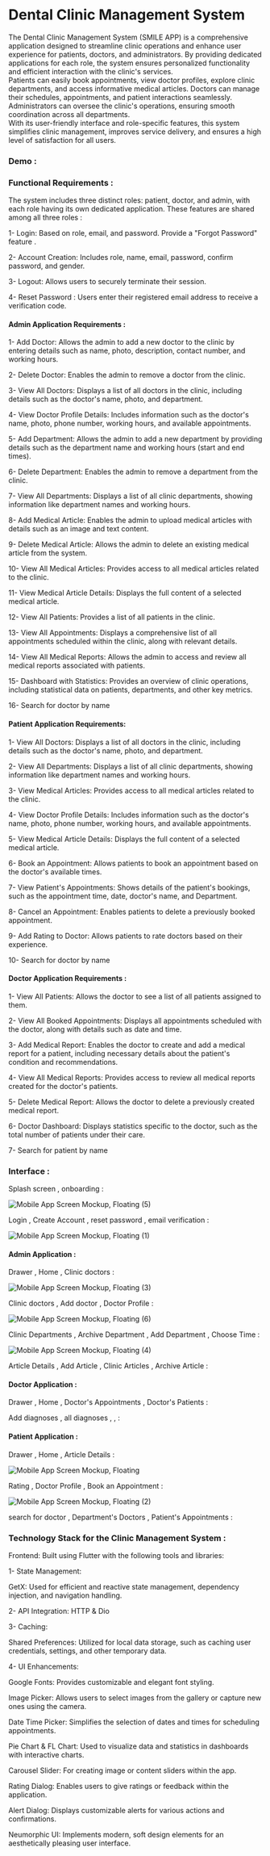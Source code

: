 # Dental Clinic Management System
The Dental Clinic Management System (SMILE APP) is a comprehensive application designed to streamline clinic operations and enhance user experience for patients, doctors, and administrators. By providing dedicated applications for each role, the system ensures personalized functionality and efficient interaction with the clinic's services.  
Patients can easily book appointments, view doctor profiles, explore clinic departments, and access informative medical articles. Doctors can manage their schedules, appointments, and patient interactions seamlessly. Administrators can oversee the clinic's operations, ensuring smooth coordination across all departments.  
With its user-friendly interface and role-specific features, this system simplifies clinic management, improves service delivery, and ensures a high level of satisfaction for all users.

### Demo : 


### Functional Requirements :

The system includes three distinct roles: patient, doctor, and admin, with each role having its own dedicated application.
These features are shared among all three roles :

1- Login: Based on role, email, and password.
Provide a "Forgot Password" feature .

2- Account Creation: Includes role, name, email, password, confirm password, and gender.

3- Logout: Allows users to securely terminate their session.

4- Reset Password :
Users enter their registered email address to receive a verification code.

#### Admin Application Requirements :

1- Add Doctor:
Allows the admin to add a new doctor to the clinic by entering details such as name, photo, description, contact number, and working hours.

2- Delete Doctor:
Enables the admin to remove a doctor from the clinic.

3- View All Doctors:
Displays a list of all doctors in the clinic, including details such as the doctor's name, photo, and department.

4- View Doctor Profile Details:
Includes information such as the doctor's name, photo, phone number, working hours, and available appointments.

5- Add Department:
Allows the admin to add a new department by providing details such as the department name and working hours (start and end times).

6- Delete Department:
Enables the admin to remove a department from the clinic.

7- View All Departments:
Displays a list of all clinic departments, showing information like department names and working hours.

8- Add Medical Article:
Enables the admin to upload medical articles with details such as an image and text content.

9- Delete Medical Article:
Allows the admin to delete an existing medical article from the system.

10- View All Medical Articles:
Provides access to all medical articles related to the clinic.

11- View Medical Article Details:
Displays the full content of a selected medical article.

12- View All Patients:
Provides a list of all patients in the clinic.

13- View All Appointments:
Displays a comprehensive list of all appointments scheduled within the clinic, along with relevant details.

14- View All Medical Reports:
Allows the admin to access and review all medical reports associated with patients.

15- Dashboard with Statistics:
Provides an overview of clinic operations, including statistical data on patients, departments, and other key metrics.

16- Search for doctor by name

#### Patient Application Requirements:

1- View All Doctors:
Displays a list of all doctors in the clinic, including details such as the doctor's name, photo, and department.

2- View All Departments:
Displays a list of all clinic departments, showing information like department names and working hours.

3- View Medical Articles:
Provides access to all medical articles related to the clinic.

4- View Doctor Profile Details:
Includes information such as the doctor's name, photo, phone number, working hours, and available appointments.

5- View Medical Article Details:
Displays the full content of a selected medical article.

6- Book an Appointment:
Allows patients to book an appointment based on the doctor's available times.

7- View Patient's Appointments:
Shows details of the patient's bookings, such as the appointment time, date, doctor's name, and Department.

8- Cancel an Appointment:
Enables patients to delete a previously booked appointment.

9- Add Rating to Doctor:
Allows patients to rate doctors based on their experience.

10- Search for doctor by name


#### Doctor Application Requirements :

1- View All Patients:
Allows the doctor to see a list of all patients assigned to them.

2- View All Booked Appointments:
Displays all appointments scheduled with the doctor, along with details such as date and time.

3- Add Medical Report:
Enables the doctor to create and add a medical report for a patient, including necessary details about the patient's condition and recommendations.

4- View All Medical Reports:
Provides access to review all medical reports created for the doctor's patients.

5- Delete Medical Report:
Allows the doctor to delete a previously created medical report.

6- Doctor Dashboard:
Displays statistics specific to the doctor, such as the total number of patients under their care.

7- Search for patient by name



### Interface :

Splash screen , onboarding :


![Mobile App Screen Mockup, Floating (5)](https://github.com/user-attachments/assets/026cef19-6d9c-4e58-afa2-54cf98d42f2a)


Login , Create Account , reset password , email verification :


![Mobile App Screen Mockup, Floating (1)](https://github.com/user-attachments/assets/8efbd7a9-9dd0-4399-ac99-84b2a7c3eccd)


#### Admin Application :

Drawer , Home , Clinic doctors :

![Mobile App Screen Mockup, Floating (3)](https://github.com/user-attachments/assets/15c7f572-b9f4-4f4c-aba0-e6d7119b6ffd)

Clinic doctors , Add doctor , Doctor Profile :

![Mobile App Screen Mockup, Floating (6)](https://github.com/user-attachments/assets/5bb1a5d9-6aa8-4e7f-977e-77847e738c98)

Clinic Departments , Archive Department , Add Department , Choose Time :

![Mobile App Screen Mockup, Floating (4)](https://github.com/user-attachments/assets/3e2b5525-bb06-43ff-81a7-b93f405d888a)

Article Details , Add Article , Clinic Articles , Archive Article :




#### Doctor Application :

Drawer , Home , Doctor's Appointments , Doctor's Patients :

Add diagnoses , all diagnoses ,  , :



#### Patient Application :

Drawer , Home , Article Details :

![Mobile App Screen Mockup, Floating](https://github.com/user-attachments/assets/607e0a68-01bf-48bc-85ed-1936b2c564f4)

Rating , Doctor Profile , Book an Appointment :

![Mobile App Screen Mockup, Floating (2)](https://github.com/user-attachments/assets/dbb812f2-195f-4380-aecb-f8fd55f299c7)

search for doctor , Department's Doctors , Patient's Appointments :



### Technology Stack for the Clinic Management System :

Frontend: Built using Flutter with the following tools and libraries:

1- State Management:

GetX: Used for efficient and reactive state management, dependency injection, and navigation handling.

2- API Integration:
HTTP & Dio

3- Caching:

Shared Preferences: Utilized for local data storage, such as caching user credentials, settings, and other temporary data.

4- UI Enhancements:

Google Fonts: Provides customizable and elegant font styling.

Image Picker: Allows users to select images from the gallery or capture new ones using the camera.

Date Time Picker: Simplifies the selection of dates and times for scheduling appointments.

Pie Chart & FL Chart: Used to visualize data and statistics in dashboards with interactive charts.

Carousel Slider: For creating image or content sliders within the app.

Rating Dialog: Enables users to give ratings or feedback within the application.

Alert Dialog: Displays customizable alerts for various actions and confirmations.

Neumorphic UI: Implements modern, soft design elements for an aesthetically pleasing user interface.

 

